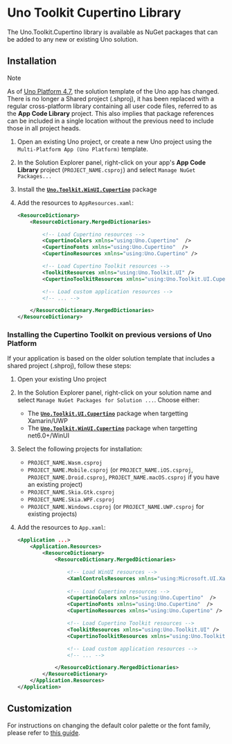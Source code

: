 # Uno Toolkit Cupertino Library

The Uno.Toolkit.Cupertino library is available as NuGet packages that can be added to any new or existing Uno solution.

## Installation

> [!NOTE]
> As of [Uno Platform 4.7](https://platform.uno/blog/uno-platform-4-7-new-project-template-performance-improvements-and-more/), the solution template of the Uno app has changed. There is no longer a Shared project (.shproj), it has been replaced with a regular cross-platform library containing all user code files, referred to as the **App Code Library** project. This also implies that package references can be included in a single location without the previous need to include those in all project heads.

1. Open an existing Uno project, or create a new Uno project using the `Multi-Platform App (Uno Platform)` template.
2. In the Solution Explorer panel, right-click on your app's **App Code Library** project (`PROJECT_NAME.csproj`) and select `Manage NuGet Packages...`
3. Install the [**`Uno.Toolkit.WinUI.Cupertino`**](https://www.nuget.org/packages/Uno.Toolkit.WinUI.Cupertino) package
4. Add the resources to `AppResources.xaml`:

    ```xml
    <ResourceDictionary>
        <ResourceDictionary.MergedDictionaries>

            <!-- Load Cupertino resources -->
            <CupertinoColors xmlns="using:Uno.Cupertino"  />
            <CupertinoFonts xmlns="using:Uno.Cupertino"  />
            <CupertinoResources xmlns="using:Uno.Cupertino" />

            <!-- Load Cupertino Toolkit resources -->
            <ToolkitResources xmlns="using:Uno.Toolkit.UI" />
            <CupertinoToolkitResources xmlns="using:Uno.Toolkit.UI.Cupertino" />

            <!-- Load custom application resources -->
            <!-- ... -->

        </ResourceDictionary.MergedDictionaries>
    </ResourceDictionary>
    ```

### Installing the Cupertino Toolkit on previous versions of Uno Platform

If your application is based on the older solution template that includes a shared project (.shproj), follow these steps:

1. Open your existing Uno project
2. In the Solution Explorer panel, right-click on your solution name and select `Manage NuGet Packages for Solution ...`. Choose either:
    - The [**`Uno.Toolkit.UI.Cupertino`**](https://www.nuget.org/packages/Uno.Toolkit.UI.Cupertino) package when targetting Xamarin/UWP
    - The [**`Uno.Toolkit.WinUI.Cupertino`**](https://www.nuget.org/packages/Uno.Toolkit.WinUI.Cupertino) package when targetting net6.0+/WinUI

3. Select the following projects for installation:
    - `PROJECT_NAME.Wasm.csproj`
    - `PROJECT_NAME.Mobile.csproj` (or `PROJECT_NAME.iOS.csproj`, `PROJECT_NAME.Droid.csproj`, `PROJECT_NAME.macOS.csproj` if you have an existing project)
    - `PROJECT_NAME.Skia.Gtk.csproj`
    - `PROJECT_NAME.Skia.WPF.csproj`
    - `PROJECT_NAME.Windows.csproj` (or `PROJECT_NAME.UWP.csproj` for existing projects)
4. Add the resources to `App.xaml`:

    ```xml
    <Application ...>
        <Application.Resources>
            <ResourceDictionary>
                <ResourceDictionary.MergedDictionaries>

                    <!-- Load WinUI resources -->
                    <XamlControlsResources xmlns="using:Microsoft.UI.Xaml.Controls" />
                    
                    <!-- Load Cupertino resources -->
                    <CupertinoColors xmlns="using:Uno.Cupertino"  />
                    <CupertinoFonts xmlns="using:Uno.Cupertino"  />
                    <CupertinoResources xmlns="using:Uno.Cupertino" />

                    <!-- Load Cupertino Toolkit resources -->
                    <ToolkitResources xmlns="using:Uno.Toolkit.UI" />
                    <CupertinoToolkitResources xmlns="using:Uno.Toolkit.UI.Cupertino" />

                    <!-- Load custom application resources -->
                    <!-- ... -->

                </ResourceDictionary.MergedDictionaries>
            </ResourceDictionary>
        </Application.Resources>
    </Application>
    ```

## Customization

For instructions on changing the default color palette or the font family, please refer to [this guide](https://platform.uno/docs/articles/external/uno.themes/doc/cupertino-getting-started.html#customization).
